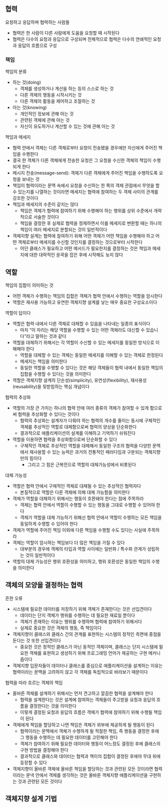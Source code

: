 
## 협력

요청하고 응답하며 협력하는 사람들
- 협력은 한 사람이 다른 사람에게 도움을 요청할 때 시작된다
- 협력은 다수의 요청과 응답으로 구성되며 전체적으로 협력은 다수의 연쇄적인 요청과 응답의 흐름으로 구성

### 책임

책임의 분류
- 하는 것(doing)
	- 객체를 생성하거나 계산을 하는 등의 스스로 하는 것
	- 다른 객체의 행동을 시작시키는 것
	- 다른 객체의 활동을 제어하고 조절하는 것
- 아는 것(knowing)
	- 개인적인 정보에 관해 아는 것
	- 관련된 객체에 관해 아는 것
	- 자신이 유도하거나 계산할 수 있는 것에 관해 아는 것

책임과 메세지
- 협력 안에서 객체는 다른 객체로부터 요청이 전송됐을 경우에만 자신에게 주어진 책임을 수행한다
- 결국 한 객체가 다른 객체에게 전송한 요청은 그 요청을 수신한 객체의 책임이 수행되게 한다
- 메시지 전송(message-send): 객체가 다른 객체에게 주어진 책임을 수행하도록 요청을 보내는 것
- 책임이 협력이라는 문맥 속에서 요청을 수신하는 한 쪽의 객체 관점에서 무엇을 할 수 있는지를 나열하는 것이라면 메세지는 협력에 참여하는 두 객체 사이의 관계를 강조한 것이다
- 책임과 메세지의 수준이 같지는 않다
	- 책임은 객체가 협력에 참여하기 위해 수행해야 하는 행위를 상위 수준에서 개략적으로 서술한 것이다
	- 책임을 결정한 후 실제로 협력을 정제하면서 이를 메세지로 변환할 때는 하나의 책임이 여러 메세지로 분할되는 것이 일반적이다
- 객체지향 설계는 협력에 참여하기 위해 어떤 객체가 어떤 책임을 수행해야 하고 어떤 객체로부터 메세지를 수신할 것인지를 결정하는 것으로부터 시작한다
	- 어던 클래스가 필요하고 어떤 메서드가 필요한지를 결정하는 것은 책임과 메세지에 대한 대략적인 윤곽을 잡은 후에 시작해도 늦지 않다

## 역할

책임의 집합이 의미하는 것
- 어떤 객체가 수행하는 책임의 집합은 객체가 협력 안에서 수행하는 역할을 암시한다
- 역할은 재사용 가능하고 유연한 객체지향 설계를 낳는 매우 중요한 구성요소이다

역할이 답이다
- 역할은 협력 내에서 다른 객체로 대체할 수 있음을 나타내는 일종의 표식이다
	- 마치 “이 자리는 해당 역할을 수행할 수 있는 어떤 객체라도 대신할 수 있습니다”라고 말하는 것과 같다
- 역할을 대체하기 위해서는 각 역할이 수신할 수 있는 메세지를 동일한 방식으로 이해해야 한다
	- 역할을 대체할 수 있는 객체는 동일한 메세지를 이해할 수 있는 객체로 한정된다
	- 메세지는 책임을 의미한다
	- 동일한 역할을 수행할 수 있다는 것은 해당 객체들이 협력 내에서 동일한 책임의 집합을 수행할 수 있다는 것을 의미한다
- 역할은 객체지향 설계의 단순성(simplicity), 유연성(flexibility), 재사용성(reusability)을 뒷받침하는 핵심 개념이다

협력의 추상화
- 역할의 가장 큰 가치는 하나의 협력 안에 여러 종류의 객체가 참여할 수 있게 함으로써 협력을 추상화할 수 있다는 것이다
	- 협력의 추상화는 설계자가 다뤄야 하는 협력의 개수를 줄이는 동시에 구체적인 객체를 추상적인 역할로 대체함으로써 협력의 양상을 단순화한다
	- 결과적으로 애플리케이션의 설계를 이해하고 기억하기 쉬워진다
- 역할을 이용하면 협력을 추상화함으로써 단순화할 수 있다
	- 구체적인 객체로 추상적인 역할을 대체해서 동일한 구조의 협력을 다양한 문맥에서 재사용할 수 있는 능력은 과거의 전통적인 패러다임과 구분되는 객체지향만의 힘이다
		- 그리고 그 힘은 근복전으로 역할의 대체가능성에서 비롯된다

대체 가능성
- 역할은 협력 안에서 구체적인 객체로 대체될 수 있는 추상적인 협력자다
	- 본질적으로 역할은 다른 객체에 의해 대체 가능함을 의미한다
- 객체가 역할을 대체하기 위해서는 행동이 호환돼야 한다는 점에 주목하라
	- 객체는 협력 안에서 역할이 수행할 수 있는 행동을 그대로 수행할 수 있어야 한다
	- 객체가 역할을 대체 가능하기 위해선 협력 안에서 역할이 수행하는 모든 책임을 동일하게 수행할 수 있어야 한다
- 객체가 역할에 주어진 책임 이외에 다른 책임을 수행할 수도 있다는 사실에 주목하라
- 객체는 역할이 암시하는 책임보다 더 많은 책임을 가질 수 있다
	- 대부분의 경우에 객체의 타입과 역할 사이에는 일반화 / 특수화 관계가 성립하는 것이 일반적이다
- 역할의 대체 가능성은 행위 호환성을 의미하고, 행위 호환성은 동일한 책임의 수행을 의미한다

## 객체의 모양을 결정하는 협력

흔한 오류
- 시스템에 필요한 데이터를 저장하기 위해 객체가 존재한다는 것은 선입견이다
	- 데이터는 단지 객체가 행위를 수행하는 데 필요한 재료일 뿐이다
	- 객체가 존재하는 이유는 행위를 수행하며 협력에 참여하기 위해서다
	- 실제로 중요한 것은 객체의 행동, 즉 책임이다
- 객체지향이 클래스와 클래스 간의 관계를 표현하는 시스템의 정적인 측면에 중점을 둔다는 것 또한 선입견이다
	- 중요한 것은 정적인 클래스가 아닌 동적인 객체이며, 클래스는 단지 시스템에 필요한 객체를 표현하고 생성하기 위해 프로그래밍 언어가 제공하는 구현 메커니즘이다
- 객체지향 입문자들이 데이터나 클래스를 중심으로 애플리케이션을 설계하는 이유는 협력이라는 문맥을 고려하지 않고 각 객체를 독립적으로 바라보기 때문이다

협력을 따라 흐르는 객체의 책임
- 올바른 객체를 설계하기 위해서는 먼저 견고하고 깔끔한 협력을 설계해야 한다
	- 협력을 설계한다는 것은 설계에 참여하는 객체들이 주고받을 요청과 응답의 흐름을 결정한다는 것을 의미한다 
	- 이렇게 결정된 요청과 응답의 흐름은 객체가 협력에 참여하기 위해 수행될 책임이 된다
- 객체에게 책임을 할당하고 나면 책임은 객체가 외부에 제공하게 될 행동이 된다
	- 협력이라는 문맥에서 객체가 수행하게 될 적절한 책임, 즉 행동을 결정한 후에 그 행동을 수행하는 데 필요한 데이터를 고민해야 한다
	- 객체가 참여하기 위해 필요한 데이터와 행동이 어느정도 결정된 후에 클래스의 구현 방법을 결정해야 한다
	- 결과적으로 클래스와 데이터는 협력과 책이믜 집합이 결정된 후에야 무대 위에 등장할 수 있다
- 객체지향이 올바른 객체에 올바른 책임을 할당하는 것과 관련된 모든 것이라면 협력이라는 문낵 안에서 객체를 생각하는 것은 올바른 객체지향 애플리케이션을 구현하는 것과 관련된 모든 것이다

## 객체지향 설계 기법